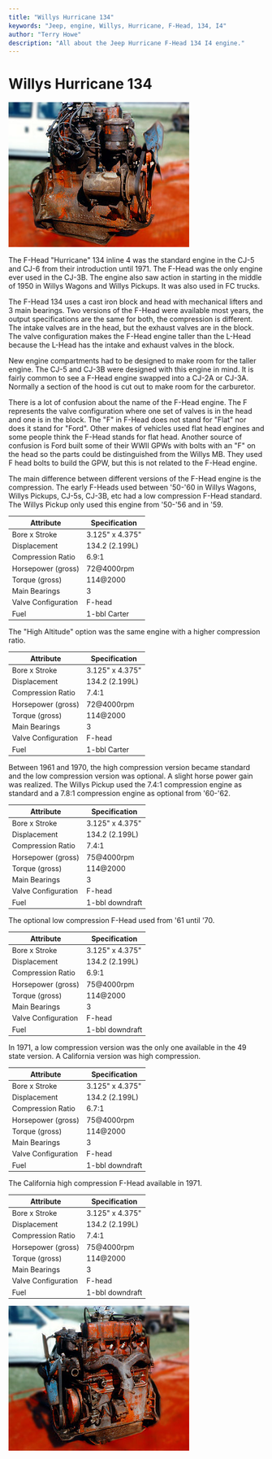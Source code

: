 ```yaml
---
title: "Willys Hurricane 134"
keywords: "Jeep, engine, Willys, Hurricane, F-Head, 134, I4"
author: "Terry Howe"
description: "All about the Jeep Hurricane F-Head 134 I4 engine."
---
```

# Willys Hurricane 134

![F-Head I4 right](../../img/engine/fheadr.jpg)

The F-Head "Hurricane" 134 inline 4 was the standard engine in the CJ-5 and CJ-6 from their introduction until 1971. The F-Head was the only engine ever used in the CJ-3B. The engine also saw action in starting in the middle of 1950 in Willys Wagons and Willys Pickups. It was also used in FC trucks.

The F-Head 134 uses a cast iron block and head with mechanical lifters and 3 main bearings. Two versions of the F-Head were available most years, the output specifications are the same for both, the compression is different. The intake valves are in the head, but the exhaust valves are in the block. The valve configuration makes the F-Head engine taller than the L-Head because the L-Head has the intake and exhaust valves in the block.

New engine compartments had to be designed to make room for the taller engine. The CJ-5 and CJ-3B were designed with this engine in mind. It is fairly common to see a F-Head engine swapped into a CJ-2A or CJ-3A. Normally a section of the hood is cut out to make room for the carburetor.

There is a lot of confusion about the name of the F-Head engine. The F represents the valve configuration where one set of valves is in the head and one is in the block. The "F" in F-Head does not stand for "Flat" nor does it stand for "Ford". Other makes of vehicles used flat head engines and some people think the F-Head stands for flat head. Another source of confusion is Ford built some of their WWII GPWs with bolts with an "F" on the head so the parts could be distinguished from the Willys MB. They used F head bolts to build the GPW, but this is not related to the F-Head engine.

The main difference between different versions of the F-Head engine is the compression. The early F-Heads used between '50-'60 in Willys Wagons, Willys Pickups, CJ-5s, CJ-3B, etc had a low compression F-Head standard. The Willys Pickup only used this engine from '50-'56 and in '59.

| Attribute           | Specification   |
|---------------------|-----------------|
| Bore x Stroke       | 3.125" x 4.375" |
| Displacement        | 134.2 (2.199L)  |
| Compression Ratio   | 6.9:1           |
| Horsepower (gross)  | 72@4000rpm      |
| Torque (gross)      | 114@2000        |
| Main Bearings       | 3               |
| Valve Configuration | F-head          |
| Fuel                | 1-bbl Carter    |

The "High Altitude" option was the same engine with a higher compression ratio.

| Attribute           | Specification   |
|---------------------|-----------------|
| Bore x Stroke       | 3.125" x 4.375" |
| Displacement        | 134.2 (2.199L)  |
| Compression Ratio   | 7.4:1           |
| Horsepower (gross)  | 72@4000rpm      |
| Torque (gross)      | 114@2000        |
| Main Bearings       | 3               |
| Valve Configuration | F-head          |
| Fuel                | 1-bbl Carter    |

Between 1961 and 1970, the high compression version became standard and the low compression version was optional. A slight horse power gain was realized. The Willys Pickup used the 7.4:1 compression engine as standard and a 7.8:1 compression engine as optional from '60-'62.

| Attribute           | Specification   |
|---------------------|-----------------|
| Bore x Stroke       | 3.125" x 4.375" |
| Displacement        | 134.2 (2.199L)  |
| Compression Ratio   | 7.4:1           |
| Horsepower (gross)  | 75@4000rpm      |
| Torque (gross)      | 114@2000        |
| Main Bearings       | 3               |
| Valve Configuration | F-head          |
| Fuel                | 1-bbl downdraft |

The optional low compression F-Head used from '61 until '70.

| Attribute           | Specification   |
|---------------------|-----------------|
| Bore x Stroke       | 3.125" x 4.375" |
| Displacement        | 134.2 (2.199L)  |
| Compression Ratio   | 6.9:1           |
| Horsepower (gross)  | 75@4000rpm      |
| Torque (gross)      | 114@2000        |
| Main Bearings       | 3               |
| Valve Configuration | F-head          |
| Fuel                | 1-bbl downdraft |

In 1971, a low compression version was the only one available in the 49 state version. A California version was high compression.

| Attribute           | Specification   |
|---------------------|-----------------|
| Bore x Stroke       | 3.125" x 4.375" |
| Displacement        | 134.2 (2.199L)  |
| Compression Ratio   | 6.7:1           |
| Horsepower (gross)  | 75@4000rpm      |
| Torque (gross)      | 114@2000        |
| Main Bearings       | 3               |
| Valve Configuration | F-head          |
| Fuel                | 1-bbl downdraft |

The California high compression F-Head available in 1971.

| Attribute           | Specification   |
|---------------------|-----------------|
| Bore x Stroke       | 3.125" x 4.375" |
| Displacement        | 134.2 (2.199L)  |
| Compression Ratio   | 7.4:1           |
| Horsepower (gross)  | 75@4000rpm      |
| Torque (gross)      | 114@2000        |
| Main Bearings       | 3               |
| Valve Configuration | F-head          |
| Fuel                | 1-bbl downdraft |

![F-Head I4 left](../../img/engine/fheadl.jpg)